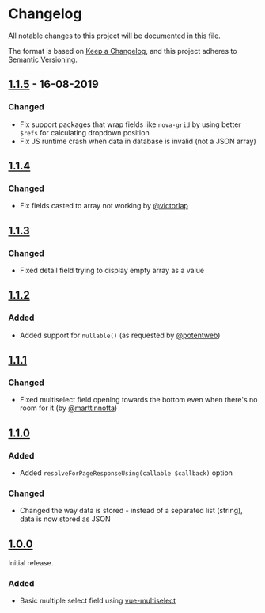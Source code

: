 # Changelog

All notable changes to this project will be documented in this file.

The format is based on [Keep a Changelog](https://keepachangelog.com/en/1.0.0/),
and this project adheres to [Semantic Versioning](https://semver.org/spec/v2.0.0.html).

## [1.1.5] - 16-08-2019

### Changed

- Fix support packages that wrap fields like `nova-grid` by using better `$refs` for calculating dropdown position
- Fix JS runtime crash when data in database is invalid (not a JSON array)

## [1.1.4]

### Changed

- Fix fields casted to array not working by [@victorlap](https://github.com/victorlap)

## [1.1.3]

### Changed

- Fixed detail field trying to display empty array as a value

## [1.1.2]

### Added

- Added support for `nullable()` (as requested by [@potentweb](https://github.com/potentweb))

## [1.1.1]

### Changed

- Fixed multiselect field opening towards the bottom even when there's no room for it (by [@marttinnotta](https://github.com/marttinnotta))

## [1.1.0]

### Added

- Added `resolveForPageResponseUsing(callable $callback)` option

### Changed

- Changed the way data is stored - instead of a separated list (string), data is now stored as JSON

## [1.0.0]

Initial release.

### Added

- Basic multiple select field using [vue-multiselect](https://github.com/shentao/vue-multiselect)

[1.1.5]: https://github.com/optimistdigital/nova-multiselect-field/compare/1.1.4...1.1.5
[1.1.4]: https://github.com/optimistdigital/nova-multiselect-field/compare/1.1.3...1.1.4
[1.1.3]: https://github.com/optimistdigital/nova-multiselect-field/compare/1.1.2...1.1.3
[1.1.2]: https://github.com/optimistdigital/nova-multiselect-field/compare/1.1.1...1.1.2
[1.1.1]: https://github.com/optimistdigital/nova-multiselect-field/compare/1.1.0...1.1.1
[1.1.0]: https://github.com/optimistdigital/nova-multiselect-field/compare/1.0.0...1.1.0
[1.0.0]: https://github.com/optimistdigital/nova-multiselect-field/compare/f0356c8395ddabcacbc2b1ee72558623b04194e1...1.0.0
